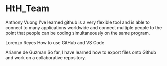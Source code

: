 # HtH_Team

Anthony Vuong
I've learned github is a very flexible tool and is able to connect to many applications worldwide and connect multiple people to the point that people can be coding simultaneously
on the same program.

Lorenzo Reyes
How to use GitHub and VS Code

Arianne de Guzman
So far, I have learned how to export files onto Github and work on a collaborative repository.


